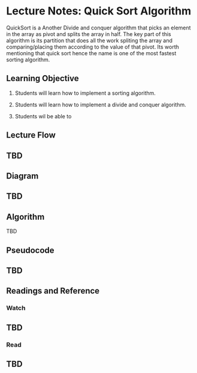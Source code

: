 # Lecture Notes: Quick Sort Algorithm

QuickSort is a Another Divide and conquer algorithm that picks an element in the array as pivot and splits the array in half. The key part of this algorithm is its partition 
that does all the work spliting the array and comparing/placing them according to the value of that pivot. Its worth mentioning that quick sort hence the name is one of the most fastest 
sorting algorithm.

## Learning Objective 

1. Students will learn how to implement a sorting algorithm.

2. Students will learn how to implement a divide and conquer algorithm.

3. Students wil be able to 

## Lecture Flow 

## TBD

## Diagram 

## TBD


## Algorithm

TBD

## Pseudocode

## TBD


## Readings and Reference

### Watch 

## TBD

### Read 

## TBD
